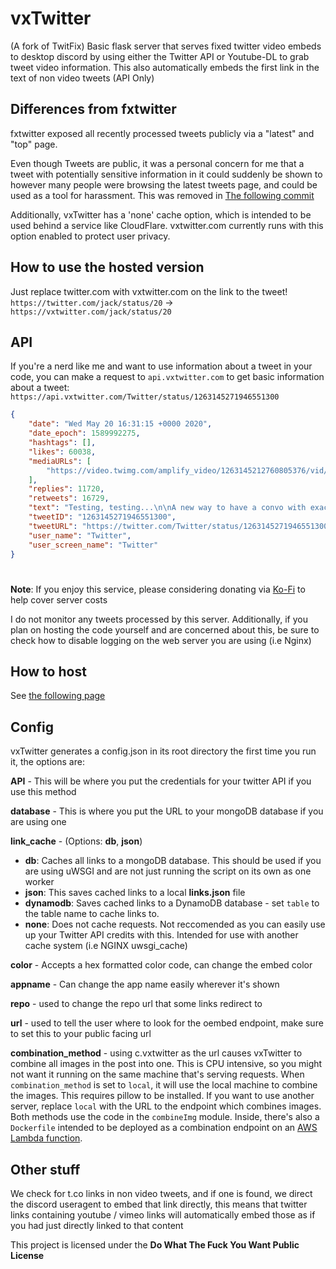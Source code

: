 # vxTwitter
(A fork of TwitFix)
Basic flask server that serves fixed twitter video embeds to desktop discord by using either the Twitter API or Youtube-DL to grab tweet video information. This also automatically embeds the first link in the text of non video tweets (API Only)

## Differences from fxtwitter
fxtwitter exposed all recently processed tweets publicly via a "latest" and "top" page.

Even though Tweets are public, it was a personal concern for me that a tweet with potentially sensitive information in it could suddenly be shown to however many people were browsing the latest tweets page, and could be used as a tool for harassment. This was removed in [The following commit](https://github.com/dylanpdx/BetterTwitFix/commit/87ba86ba502e73ddb370bd4e5b964548d3272400#diff-a11c36d9b2d53672d6b3d781dca5bef9129159947de66bc3ffaec5fab389d80cL115)

Additionally, vxTwitter has a 'none' cache option, which is intended to be used behind a service like CloudFlare. vxtwitter.com currently runs with this option enabled to protect user privacy. 
## How to use the hosted version

Just replace twitter.com with vxtwitter.com on the link to the tweet! `https://twitter.com/jack/status/20` -> `https://vxtwitter.com/jack/status/20`

## API
If you're a nerd like me and want to use information about a tweet in your code, you can make a request to `api.vxtwitter.com` to get basic information about a tweet:
`https://api.vxtwitter.com/Twitter/status/1263145271946551300`
```json
{
    "date": "Wed May 20 16:31:15 +0000 2020",
    "date_epoch": 1589992275,
    "hashtags": [],
    "likes": 60038,
    "mediaURLs": [
        "https://video.twimg.com/amplify_video/1263145212760805376/vid/1280x720/9jous8HM0_duxL0w.mp4?tag=13"
    ],
    "replies": 11720,
    "retweets": 16729,
    "text": "Testing, testing...\n\nA new way to have a convo with exactly who you want. We’re starting with a small % globally, so keep your 👀 out to see it in action. https://t.co/pV53mvjAVT",
    "tweetID": "1263145271946551300",
    "tweetURL": "https://twitter.com/Twitter/status/1263145271946551300",
    "user_name": "Twitter",
    "user_screen_name": "Twitter"
}
```
#

**Note**: If you enjoy this service, please considering donating via [Ko-Fi](https://ko-fi.com/dylanpdx) to help cover server costs

I do not monitor any tweets processed by this server. Additionally, if you plan on hosting the code yourself and are concerned about this, be sure to check how to disable logging on the web server you are using (i.e Nginx)

## How to host
See [the following page](https://github.com/dylanpdx/BetterTwitFix/blob/main/hosting.md)

## Config

vxTwitter generates a config.json in its root directory the first time you run it, the options are:

**API** - This will be where you put the credentials for your twitter API if you use this method

**database** - This is where you put the URL to your mongoDB database if you are using one

**link_cache** - (Options: **db**, **json**)

- **db**: Caches all links to a mongoDB database. This should be used if you are using uWSGI and are not just running the script on its own as one worker
- **json**: This saves cached links to a local **links.json** file
- **dynamodb**: Saves cached links to a DynamoDB database - set `table` to the table name to cache links to.
- **none**: Does not cache requests. Not reccomended as you can easily use up your Twitter API credits with this. Intended for use with another cache system (i.e NGINX uwsgi_cache)

**color** - Accepts a hex formatted color code, can change the embed color

**appname** - Can change the app name easily wherever it's shown

**repo** - used to change the repo url that some links redirect to

**url** - used to tell the user where to look for the oembed endpoint, make sure to set this to your public facing url

**combination_method** - using c.vxtwitter as the url causes vxTwitter to combine all images in the post into one. This is CPU intensive, so you might not want it running on the same machine that's serving requests. When `combination_method` is set to `local`, it will use the local machine to combine the images. This requires pillow to be installed. If you want to use another server, replace `local` with the URL to the endpoint which combines images. Both methods use the code in the `combineImg` module. Inside, there's also a `Dockerfile` intended to be deployed as a combination endpoint on an [AWS Lambda function](https://docs.aws.amazon.com/lambda/latest/dg/images-create.html).

## Other stuff

We check for t.co links in non video tweets, and if one is found, we direct the discord useragent to embed that link directly, this means that twitter links containing youtube / vimeo links will automatically embed those as if you had just directly linked to that content

This project is licensed under the **Do What The Fuck You Want Public License**
